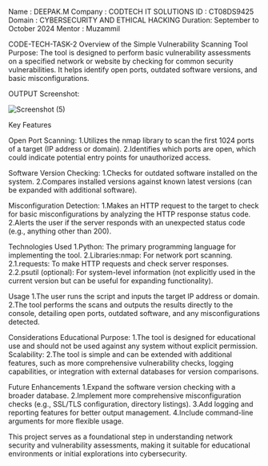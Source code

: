 Name : DEEPAK.M 
Company : CODTECH IT SOLUTIONS
ID : CT08DS9425
Domain : CYBERSECURITY AND ETHICAL HACKING
Duration: September to October 2024
Mentor : Muzammil 

CODE-TECH-TASK-2
Overview of the Simple Vulnerability Scanning Tool 
Purpose: The tool is designed to perform basic vulnerability assessments on a specified network or website by checking for common security vulnerabilities. 
It helps identify open ports, outdated software versions, and basic misconfigurations.

OUTPUT Screenshot:

![Screenshot (5)](https://github.com/user-attachments/assets/2c988839-4837-496c-a650-c9178b76d5b2)


Key Features

Open Port Scanning: 1.Utilizes the nmap library to scan the first 1024 ports of a target (IP address or domain). 2.Identifies which ports are open, which could indicate potential entry points for unauthorized access.

Software Version Checking: 1.Checks for outdated software installed on the system. 2.Compares installed versions against known latest versions (can be expanded with additional software).

Misconfiguration Detection: 1.Makes an HTTP request to the target to check for basic misconfigurations by analyzing the HTTP response status code. 2.Alerts the user if the server responds with an unexpected status code (e.g., anything other than 200).

Technologies Used 1.Python: The primary programming language for implementing the tool. 2.Libraries:nmap: For network port scanning. 2.1.requests: To make HTTP requests and check server responses. 2.2.psutil (optional): For system-level information (not explicitly used in the current version but can be useful for expanding functionality).

Usage 1.The user runs the script and inputs the target IP address or domain. 2.The tool performs the scans and outputs the results directly to the console, detailing open ports, outdated software, and any misconfigurations detected.

Considerations Educational Purpose: 1.The tool is designed for educational use and should not be used against any system without explicit permission. Scalability: 2.The tool is simple and can be extended with additional features, such as more comprehensive vulnerability checks, logging capabilities, or integration with external databases for version comparisons.

Future Enhancements 1.Expand the software version checking with a broader database. 2.Implement more comprehensive misconfiguration checks (e.g., SSL/TLS configuration, directory listings). 3.Add logging and reporting features for better output management. 4.Include command-line arguments for more flexible usage.

This project serves as a foundational step in understanding network security and vulnerability assessments, making it suitable for educational environments or initial explorations into cybersecurity.
